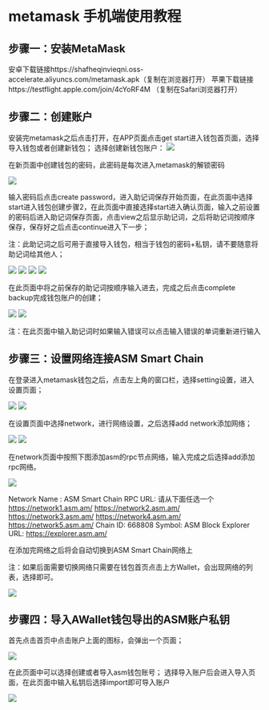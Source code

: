 # metamask 手机端使用教程

## 步骤一：安装MetaMask
安卓下载链接https://shafheqinvieqni.oss-accelerate.aliyuncs.com/metamask.apk（复制在浏览器打开）
苹果下载链接https://testflight.apple.com/join/4cYoRF4M （复制在Safari浏览器打开）

## 步骤二：创建账户
安装完metamask之后点击打开，在APP页面点击get start进入钱包首页面，选择导入钱包或者创建新钱包；
选择创建新钱包账户：
<img src="https://raw.githubusercontent.com/AVMDEFI/ASM-Smart-Chain/main/.github/assets/mobile-1.png" />

在新页面中创建钱包的密码，此密码是每次进入metamask的解锁密码

<img src="https://raw.githubusercontent.com/AVMDEFI/ASM-Smart-Chain/main/.github/assets/mobile-2.png" />

输入密码后点击create password，进入助记词保存开始页面，在此页面中选择start进入钱包创建步骤2，在此页面中直接选择start进入确认页面，输入之前设置的密码后进入助记词保存页面，点击view之后显示助记词，之后将助记词按顺序保存，保存好之后点击continue进入下一步；

注：此助记词之后可用于直接导入钱包，相当于钱包的密码+私钥，请不要随意将助记词给其他人；

<img src="https://raw.githubusercontent.com/AVMDEFI/ASM-Smart-Chain/main/.github/assets/mobile-3.png" />
<img src="https://raw.githubusercontent.com/AVMDEFI/ASM-Smart-Chain/main/.github/assets/mobile-4.png" />
<img src="https://raw.githubusercontent.com/AVMDEFI/ASM-Smart-Chain/main/.github/assets/mobile-5.png" />
<img src="https://raw.githubusercontent.com/AVMDEFI/ASM-Smart-Chain/main/.github/assets/mobile-6.png" />

在此页面中将之前保存的助记词按顺序输入进去，完成之后点击complete backup完成钱包账户的创建；
     
<img src="https://raw.githubusercontent.com/AVMDEFI/ASM-Smart-Chain/main/.github/assets/mobile-7.png" />
<img src="https://raw.githubusercontent.com/AVMDEFI/ASM-Smart-Chain/main/.github/assets/mobile-8.png" />

注：在此页面中输入助记词时如果输入错误可以点击输入错误的单词重新进行输入


## 步骤三：设置网络连接ASM Smart Chain

在登录进入metamask钱包之后，点击左上角的窗口栏，选择setting设置，进入设置页面；

<img src="https://raw.githubusercontent.com/AVMDEFI/ASM-Smart-Chain/main/.github/assets/mobile-9.png" />
<img src="https://raw.githubusercontent.com/AVMDEFI/ASM-Smart-Chain/main/.github/assets/mobile-10.png" />

在设置页面中选择network，进行网络设置，之后选择add network添加网络；

<img src="https://raw.githubusercontent.com/AVMDEFI/ASM-Smart-Chain/main/.github/assets/mobile-11.png" />
<img src="https://raw.githubusercontent.com/AVMDEFI/ASM-Smart-Chain/main/.github/assets/mobile-12.png" />

在network页面中按照下图添加asm的rpc节点网络，输入完成之后选择add添加rpc网络。

<img src="https://raw.githubusercontent.com/AVMDEFI/ASM-Smart-Chain/main/.github/assets/mobile-13.png" />

Network Name : ASM Smart Chain
RPC URL: 请从下面任选一个
https://network1.asm.am/
https://network2.asm.am/
https://network3.asm.am/
https://network4.asm.am/
https://network5.asm.am/
Chain ID: 668808
Symbol: ASM
Block Explorer URL: https://explorer.asm.am/


在添加完网络之后将会自动切换到ASM Smart Chain网络上 

注：如果后面需要切换网络只需要在钱包首页点击上方Wallet，会出现网络的列表，选择即可。

<img src="https://raw.githubusercontent.com/AVMDEFI/ASM-Smart-Chain/main/.github/assets/mobile-14.png" />

## 步骤四：导入AWallet钱包导出的ASM账户私钥
首先点击首页中点击账户上面的图标，会弹出一个页面；
      
<img src="https://raw.githubusercontent.com/AVMDEFI/ASM-Smart-Chain/main/.github/assets/mobile-15.png" />

在此页面中可以选择创建或者导入asm钱包账号；
选择导入账户后会进入导入页面，在此页面中输入私钥后选择import即可导入账户

<img src="https://raw.githubusercontent.com/AVMDEFI/ASM-Smart-Chain/main/.github/assets/mobile-16.png" />
